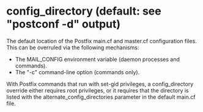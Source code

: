 # config_directory (default: see "postconf -d" output)
 The default location of the Postfix main.cf and master.cf
configuration files. This can be overruled via the following
mechanisms: 


* The MAIL\_CONFIG environment variable (daemon processes
and commands).
* The "-c" command-line option (commands only).


 With Postfix commands that run with set-gid privileges, a
config\_directory override either requires root privileges, or it
requires that the directory is listed with the alternate\_config\_directories
parameter in the default main.cf file. 


